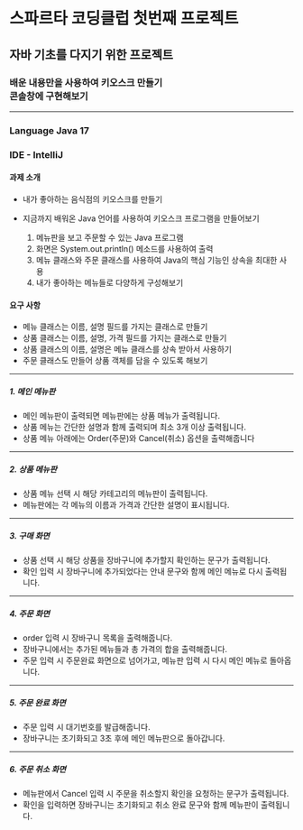 <h1>스파르타 코딩클럽 첫번째 프로젝트</h1>
<h2>자바 기초를 다지기 위한 프로젝트</h2>
<h3>배운 내용만을 사용하여 키오스크 만들기 <br/> 콘솔창에 구현해보기</h3>

---

### Language Java 17
### IDE - IntelliJ

#### 과제 소개

- 내가 좋아하는 음식점의 키오스크를 만들기 <br/>
- 지금까지 배워온 Java 언어를 사용하여 키오스크 프로그램을 만들어보기 <br/>

  1. 메뉴판을 보고 주문할 수 있는 Java 프로그램 <br/>
  2. 화면은 System.out.println() 메소드를 사용하여 출력 <br/>
  3. 메뉴 클래스와 주문 클래스를 사용하여 Java의 핵심 기능인 상속을 최대한 사용 <br/>
  4. 내가 좋아하는 메뉴들로 다양하게 구성해보기 <br/>

#### 요구 사항

- 메뉴 클래스는 이름, 설명 필드를 가지는 클래스로 만들기
- 상품 클래스는 이름, 설명, 가격 필드를 가지는 클래스로 만들기
- 상품 클래스의 이름, 설명은 메뉴 클래스를 상속 받아서 사용하기
- 주문 클래스도 만들어 상품 객체를 담을 수 있도록 해보기

***

##### 1. 메인 메뉴판
- 메인 메뉴판이 출력되면 메뉴판에는 상품 메뉴가 출력됩니다.
- 상품 메뉴는 간단한 설명과 함께 출력되며 최소 3개 이상 출력됩니다.
- 상품 메뉴 아래에는 Order(주문)와 Cancel(취소) 옵션을 출력해줍니다

***

##### 2. 상품 메뉴판
- 상품 메뉴 선택 시 해당 카테고리의 메뉴판이 출력됩니다.
- 메뉴판에는 각 메뉴의 이름과 가격과 간단한 설명이 표시됩니다.

***

##### 3. 구매 화면
- 상품 선택 시 해당 상품을 장바구니에 추가할지 확인하는 문구가 출력됩니다.
- 확인 입력 시 장바구니에 추가되었다는 안내 문구와 함께 메인 메뉴로 다시 출력됩니다.

***

##### 4. 주문 화면
- order 입력 시 장바구니 목록을 출력해줍니다.
- 장바구니에서는 추가된 메뉴들과 총 가격의 합을 출력해줍니다.
- 주문 입력 시 주문완료 화면으로 넘어가고, 메뉴판 입력 시 다시 메인 메뉴로 돌아옵니다.

***

##### 5. 주문 완료 화면
- 주문 입력 시 대기번호를 발급해줍니다.
- 장바구니는 초기화되고 3초 후에 메인 메뉴판으로 돌아갑니다.

***

##### 6. 주문 취소 화면
- 메뉴판에서 Cancel 입력 시 주문을 취소할지 확인을 요청하는 문구가 출력됩니다.
- 확인을 입력하면 장바구니는 초기화되고 취소 완료 문구와 함께 메뉴판이 출력됩니다.

